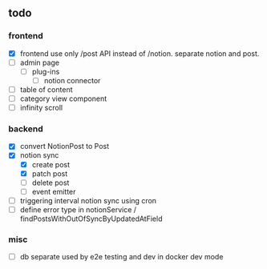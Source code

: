 

## todo
### frontend
- [x]  frontend use only /post API instead of /notion. separate notion and post.
- [ ]  admin page
    - [ ]  plug-ins
        - [ ]  notion connector
- [ ]  table of content
- [ ]  category view component
- [ ]  infinity scroll

### backend
- [x]  convert NotionPost to Post
- [x]  notion sync
    - [x]  create post
    - [x]  patch post
    - [ ]  delete post
    - [ ]  event emitter
- [ ]  triggering interval notion sync using cron
- [ ]  define error type in notionService / findPostsWithOutOfSyncByUpdatedAtField

### misc
- [ ]  db separate used by e2e testing and dev in docker dev mode